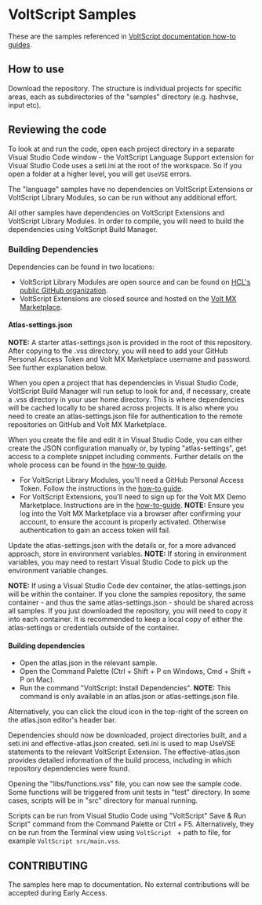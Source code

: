 # VoltScript Samples

These are the samples referenced in [VoltScript documentation how-to guides](https://help.hcltechsw.com/docs/voltscript/early-access/howto/index.html).

## How to use

Download the repository. The structure is individual projects for specific areas, each as subdirectories of the "samples" directory (e.g. hashvse, input etc).

## Reviewing the code

To look at and run the code, open each project directory in a separate Visual Studio Code window - the VoltScript Language Support extension for Visual Studio Code uses a seti.ini at the root of the workspace. So if you open a folder at a higher level, you will get `UseVSE` errors.

The "language" samples have no dependencies on VoltScript Extensions or VoltScript Library Modules, so can be run without any additional effort.

All other samples have dependencies on VoltScript Extensions and VoltScript Library Modules. In order to compile, you will need to build the dependencies using VoltScript Build Manager.

### Building Dependencies

Dependencies can be found in two locations:

- VoltScript Library Modules are open source and can be found on [HCL's public GitHub organization](https://opensource.hcltechsw.com/volt-mx-go).
- VoltScript Extensions are closed source and hosted on the [Volt MX Marketplace](https://marketplace.hclvoltmx.com/).

#### Atlas-settings.json

**NOTE:** A starter atlas-settings.json is provided in the root of this repository. After copying to the .vss directory, you will need to add your GitHub Personal Access Token and Volt MX Marketplace username and password. See further explanation below.

When you open a project that has dependencies in Visual Studio Code, VoltScript Build Manager will run setup to look for and, if necessary, create a .vss directory in your user home directory. This is where dependencies will be cached locally to be shared across projects. It is also where you need to create an atlas-settings.json file for authentication to the remote repositories on GitHub and Volt MX Marketplace.

When you create the file and edit it in Visual Studio Code, you can either create the JSON configuration manually or, by typing "atlas-settings", get access to a complete snippet including comments. Further details on the whole process can be found in the [how-to guide](https://help.hcltechsw.com/docs/voltscript/early-access/howto/writing/archipelago.html#atlas-settingsjson).

- For VoltScript Library Modules, you'll need a GitHub Personal Access Token. Follow the instructions in the [how-to guide](https://help.hcltechsw.com/docs/voltscript/early-access/howto/writing/archipelago.html#github-person-access-token).
- For VoltScript Extensions, you'll need to sign up for the Volt MX Demo Marketplace. Instructions are in the [how-to-guide](https://help.hcltechsw.com/docs/voltscript/early-access/howto/writing/archipelago.html#volt-mx-marketplace-credentials). **NOTE:** Ensure you log into the Volt MX Marketplace via a browser after confirming your account, to ensure the account is properly activated. Otherwise authentication to gain an access token will fail.

Update the atlas-settings.json with the details or, for a more advanced approach, store in environment variables. **NOTE:** If storing in environment variables, you may need to restart Visual Studio Code to pick up the environment variable changes.

**NOTE:** If using a Visual Studio Code dev container, the atlas-settings.json will be within the container. If you clone the samples repository, the same container - and thus the same atlas-settings.json - should be shared across all samples. If you just downloaded the repository, you will need to copy it into each container. It is recommended to keep a local copy of either the atlas-settings or credentials outside of the container.

#### Building dependencies

- Open the atlas.json in the relevant sample.
- Open the Command Palette (Ctrl + Shift + P on Windows, Cmd + Shift + P on Mac).
- Run the command "VoltScript: Install Dependencies". **NOTE:** This command is only available in an atlas.json or atlas-settings.json file.

Alternatively, you can click the cloud icon in the top-right of the screen on the atlas.json editor's header bar.

Dependencies should now be downloaded, project directories built, and a seti.ini and effective-atlas.json created. seti.ini is used to map UseVSE statements to the relevant VoltScript Extension. The effective-atlas.json provides detailed information of the build process, including in which repository dependencies were found.

Opening the "libs/functions.vss" file, you can now see the sample code. Some functions will be triggered from unit tests in "test" directory. In some cases, scripts will be in "src" directory for manual running.

Scripts can be run from Visual Studio Code using "VoltScript" Save & Run Script" command from the Command Palette or Ctrl + F5. Alternatively, they cn be run from the Terminal view using `VoltScript ` + path to file, for example `VoltScript src/main.vss`.

## CONTRIBUTING

The samples here map to documentation. No external contributions will be accepted during Early Access.
